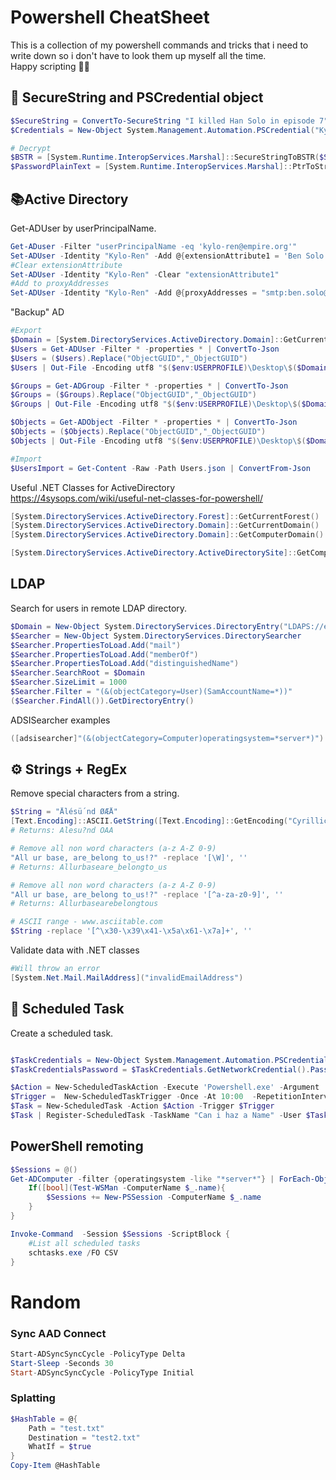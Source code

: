 # Powershell CheatSheet

This is a collection of my powershell commands and tricks that i need to write down so i don't have to look them up myself all the time.<br>
Happy scripting 🧑‍💻

## 🔐 SecureString and PSCredential object

```powershell
$SecureString = ConvertTo-SecureString "I killed Han Solo in episode 7" -AsPlainText -Force
$Credentials = New-Object System.Management.Automation.PSCredential("Kylo Ren", $SecureString)

# Decrypt
$BSTR = [System.Runtime.InteropServices.Marshal]::SecureStringToBSTR($SecureString)
$PasswordPlainText = [System.Runtime.InteropServices.Marshal]::PtrToStringAuto($BSTR)
```

## 📚Active Directory

Get-ADUser by userPrincipalName.

```powershell
Get-ADuser -Filter "userPrincipalName -eq 'kylo-ren@empire.org'"
Set-ADUser -Identity "Kylo-Ren" -Add @{extensionAttribute1 = 'Ben Solo' }
#Clear extensionAttribute
Set-ADUser -Identity "Kylo-Ren" -Clear "extensionAttribute1"
#Add to proxyAddresses
Set-ADUser -Identity "Kylo-Ren" -Add @{proxyAddresses = "smtp:ben.solo@empire.org" }
```

"Backup" AD

```powershell
#Export
$Domain = [System.DirectoryServices.ActiveDirectory.Domain]::GetCurrentDomain()
$Users = Get-ADUser -Filter * -properties * | ConvertTo-Json
$Users = ($Users).Replace("ObjectGUID","_ObjectGUID")
$Users | Out-File -Encoding utf8 "$($env:USERPROFILE)\Desktop\$($Domain.PdcRoleOwner)_users.json"

$Groups = Get-ADGroup -Filter * -properties * | ConvertTo-Json
$Groups = ($Groups).Replace("ObjectGUID","_ObjectGUID")
$Groups | Out-File -Encoding utf8 "$($env:USERPROFILE)\Desktop\$($Domain.PdcRoleOwner)_groups.json"

$Objects = Get-ADObject -Filter * -properties * | ConvertTo-Json
$Objects = ($Objects).Replace("ObjectGUID","_ObjectGUID")
$Objects | Out-File -Encoding utf8 "$($env:USERPROFILE)\Desktop\$($Domain.PdcRoleOwner)_objects.json"

#Import
$UsersImport = Get-Content -Raw -Path Users.json | ConvertFrom-Json
```

Useful .NET Classes for ActiveDirectory<br>
https://4sysops.com/wiki/useful-net-classes-for-powershell/

```powershell
[System.DirectoryServices.ActiveDirectory.Forest]::GetCurrentForest()
[System.DirectoryServices.ActiveDirectory.Domain]::GetCurrentDomain()
[System.DirectoryServices.ActiveDirectory.Domain]::GetComputerDomain()

[System.DirectoryServices.ActiveDirectory.ActiveDirectorySite]::GetComputerSite()
```

## LDAP

Search for users in remote LDAP directory.

```powershell
$Domain = New-Object System.DirectoryServices.DirectoryEntry("LDAPS://empire.base:636",'kylo-ren','DadSlayerEP7')
$Searcher = New-Object System.DirectoryServices.DirectorySearcher
$Searcher.PropertiesToLoad.Add("mail")
$Searcher.PropertiesToLoad.Add("memberOf")
$Searcher.PropertiesToLoad.Add("distinguishedName")
$Searcher.SearchRoot = $Domain
$Searcher.SizeLimit = 1000
$Searcher.Filter = "(&(objectCategory=User)(SamAccountName=*))"
($Searcher.FindAll()).GetDirectoryEntry()
```

ADSISearcher examples

```powershell
([adsisearcher]"(&(objectCategory=Computer)operatingsystem=*server*)").FindAll()
```

## ⚙️ Strings + RegEx

Remove special characters from a string.

```powershell
$String = "Ålésü´nd ØÆÅ"
[Text.Encoding]::ASCII.GetString([Text.Encoding]::GetEncoding("Cyrillic").GetBytes($String))
# Returns: Alesu?nd OAA

# Remove all non word characters (a-z A-Z 0-9)
"All ur base, are_belong to_us!?" -replace '[\W]', ''
# Returns: Allurbaseare_belongto_us

# Remove all non word characters (a-z A-Z 0-9)
"All ur base, are_belong to_us!?" -replace '[^a-za-z0-9]', ''
# Returns: Allurbasearebelongtous

# ASCII range - www.asciitable.com
$String -replace '[^\x30-\x39\x41-\x5a\x61-\x7a]+', ''
```

Validate data with .NET classes

```powershell
#Will throw an error
[System.Net.Mail.MailAddress]("invalidEmailAddress")
```

## 📆 Scheduled Task

Create a scheduled task.

```powershell

$TaskCredentials = New-Object System.Management.Automation.PSCredential -ArgumentList 'pusur',$SecureStringPassword
$TaskCredentialsPassword = $TaskCredentials.GetNetworkCredential().Password

$Action = New-ScheduledTaskAction -Execute 'Powershell.exe' -Argument '-file C:\Scripts\lolcats_generator.ps1'
$Trigger =  New-ScheduledTaskTrigger -Once -At 10:00  -RepetitionInterval  (New-TimeSpan -Minutes 15)
$Task = New-ScheduledTask -Action $Action -Trigger $Trigger
$Task | Register-ScheduledTask -TaskName "Can i haz a Name" -User $TaskUser -Password $TaskCredentialsPassword
```

## PowerShell remoting

```powershell
$Sessions = @()
Get-ADComputer -filter {operatingsystem -like "*server*"} | ForEach-Object {
    If([bool](Test-WSMan -ComputerName $_.name){
        $Sessions += New-PSSession -ComputerName $_.name
    }
}

Invoke-Command  -Session $Sessions -ScriptBlock {
    #List all scheduled tasks
    schtasks.exe /FO CSV
}
```

# Random

### Sync AAD Connect

```powershell
Start-ADSyncSyncCycle -PolicyType Delta
Start-Sleep -Seconds 30
Start-ADSyncSyncCycle -PolicyType Initial
```

### Splatting

```powershell
$HashTable = @{
    Path = "test.txt"
    Destination = "test2.txt"
    WhatIf = $true
}
Copy-Item @HashTable
```
